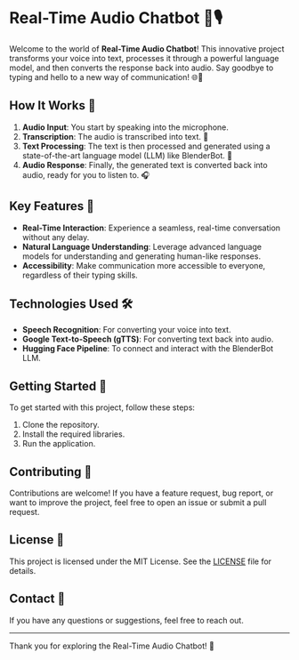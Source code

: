 # Real-Time Audio Chatbot 🤖🎙️

Welcome to the world of **Real-Time Audio Chatbot**! This innovative project transforms your voice into text, processes it through a powerful language model, and then converts the response back into audio. Say goodbye to typing and hello to a new way of communication! 🌐💬

## How It Works 🔄

1. **Audio Input**: You start by speaking into the microphone.
2. **Transcription**: The audio is transcribed into text. 📝
3. **Text Processing**: The text is then processed and generated using a state-of-the-art language model (LLM) like BlenderBot. 🧠
4. **Audio Response**: Finally, the generated text is converted back into audio, ready for you to listen to. 🎧

## Key Features 🌟

- **Real-Time Interaction**: Experience a seamless, real-time conversation without any delay.
- **Natural Language Understanding**: Leverage advanced language models for understanding and generating human-like responses.
- **Accessibility**: Make communication more accessible to everyone, regardless of their typing skills.

## Technologies Used 🛠️

- **Speech Recognition**: For converting your voice into text.
- **Google Text-to-Speech (gTTS)**: For converting text back into audio.
- **Hugging Face Pipeline**: To connect and interact with the BlenderBot LLM.

## Getting Started 🚀

To get started with this project, follow these steps:

1. Clone the repository.
2. Install the required libraries.
3. Run the application.

## Contributing 🤝

Contributions are welcome! If you have a feature request, bug report, or want to improve the project, feel free to open an issue or submit a pull request.

## License 📄

This project is licensed under the MIT License. See the [LICENSE](LICENSE) file for details.

## Contact 📧

If you have any questions or suggestions, feel free to reach out.

---

Thank you for exploring the Real-Time Audio Chatbot! 🎉
